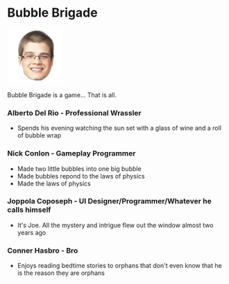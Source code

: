 # Bubble Brigade

![Game Cover][cover]

Bubble Brigade is a game... That is all.

### Alberto Del Rio - Professional Wrassler
* Spends his evening watching the sun set with a glass of wine and a roll of bubble wrap

### Nick Conlon - Gameplay Programmer
* Made two little bubbles into one big bubble
* Made bubbles repond to the laws of physics
* Made the laws of physics

### Joppola Coposeph - UI Designer/Programmer/Whatever he calls himself
* It's Joe. All the mystery and intrigue flew out the window almost two years ago

### Conner Hasbro - Bro
* Enjoys reading bedtime stories to orphans that don't even know that he is the reason they are orphans


[cover]: https://github.com/nolnocn/IGM450-Project2/raw/master/Assets/Sprites/hemorrhoid.png "Game Cover Image"
